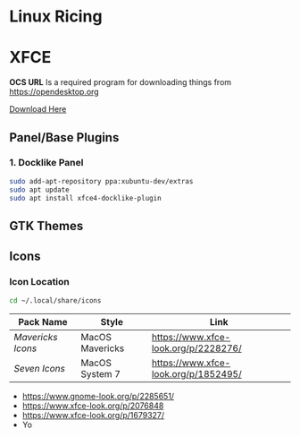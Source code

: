 # Linux Ricing

<script>
  window.va = window.va || function () { (window.vaq = window.vaq || []).push(arguments); };
</script>
<script defer src="/_vercel/insights/script.js"></script>
# XFCE
**OCS URL** Is a required program for downloading things from https://opendesktop.org 

[Download Here](https://ocs-dl.fra1.cdn.digitaloceanspaces.com/data/files/1467909105/ocs-url_3.1.0-0ubuntu1_amd64.deb?response-content-disposition=attachment%3B%2520ocs-url_3.1.0-0ubuntu1_amd64.deb&X-Amz-Content-Sha256=UNSIGNED-PAYLOAD&X-Amz-Algorithm=AWS4-HMAC-SHA256&X-Amz-Credential=RWJAQUNCHT7V2NCLZ2AL%2F20250731%2Fus-east-1%2Fs3%2Faws4_request&X-Amz-Date=20250731T183825Z&X-Amz-SignedHeaders=host&X-Amz-Expires=3600&X-Amz-Signature=2fda07e78f41672f7449a3c8a184e60068d02bcbc3c9d815f9a64ebfc362f233)
## Panel/Base Plugins
### 1. Docklike Panel
```sh
sudo add-apt-repository ppa:xubuntu-dev/extras  
sudo apt update  
sudo apt install xfce4-docklike-plugin
```

## GTK Themes
## Icons
### Icon Location
```sh
cd ~/.local/share/icons
```
|Pack Name|Style|Link|
|-|-|-|
|*Mavericks Icons*|MacOS Mavericks|https://www.xfce-look.org/p/2228276/|
|*Seven Icons*|MacOS System 7|https://www.xfce-look.org/p/1852495/|


- https://www.gnome-look.org/p/2285651/
- https://www.xfce-look.org/p/2076848
- https://www.xfce-look.org/p/1679327/
- Yo

